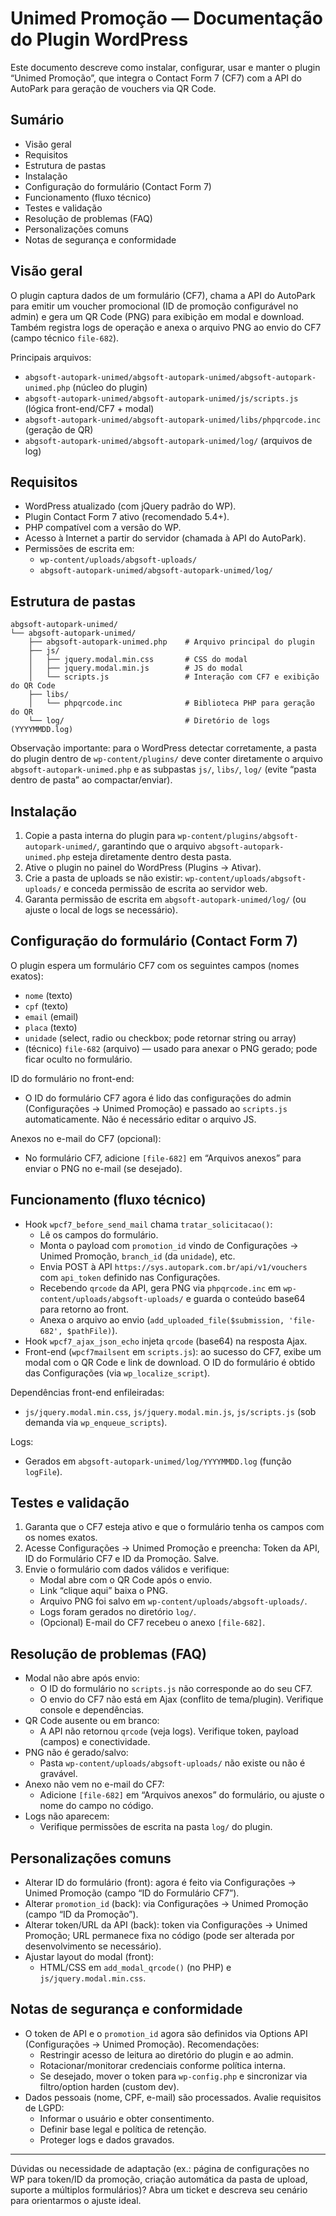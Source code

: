 # Unimed Promoção — Documentação do Plugin WordPress

Este documento descreve como instalar, configurar, usar e manter o plugin “Unimed Promoção”, que integra o Contact Form 7 (CF7) com a API do AutoPark para geração de vouchers via QR Code.


## Sumário
- Visão geral
- Requisitos
- Estrutura de pastas
- Instalação
- Configuração do formulário (Contact Form 7)
- Funcionamento (fluxo técnico)
- Testes e validação
- Resolução de problemas (FAQ)
- Personalizações comuns
- Notas de segurança e conformidade


## Visão geral
O plugin captura dados de um formulário (CF7), chama a API do AutoPark para emitir um voucher promocional (ID de promoção configurável no admin) e gera um QR Code (PNG) para exibição em modal e download. Também registra logs de operação e anexa o arquivo PNG ao envio do CF7 (campo técnico `file-682`).

Principais arquivos:
- `abgsoft-autopark-unimed/abgsoft-autopark-unimed/abgsoft-autopark-unimed.php` (núcleo do plugin)
- `abgsoft-autopark-unimed/abgsoft-autopark-unimed/js/scripts.js` (lógica front-end/CF7 + modal)
- `abgsoft-autopark-unimed/abgsoft-autopark-unimed/libs/phpqrcode.inc` (geração de QR)
- `abgsoft-autopark-unimed/abgsoft-autopark-unimed/log/` (arquivos de log)


## Requisitos
- WordPress atualizado (com jQuery padrão do WP).
- Plugin Contact Form 7 ativo (recomendado 5.4+).
- PHP compatível com a versão do WP.
- Acesso à Internet a partir do servidor (chamada à API do AutoPark).
- Permissões de escrita em:
  - `wp-content/uploads/abgsoft-uploads/`
  - `abgsoft-autopark-unimed/abgsoft-autopark-unimed/log/`


## Estrutura de pastas

```
abgsoft-autopark-unimed/
└── abgsoft-autopark-unimed/
    ├── abgsoft-autopark-unimed.php    # Arquivo principal do plugin
    ├── js/
    │   ├── jquery.modal.min.css       # CSS do modal
    │   ├── jquery.modal.min.js        # JS do modal
    │   └── scripts.js                 # Interação com CF7 e exibição do QR Code
    ├── libs/
    │   └── phpqrcode.inc              # Biblioteca PHP para geração do QR
    └── log/                           # Diretório de logs (YYYYMMDD.log)
```

Observação importante: para o WordPress detectar corretamente, a pasta do plugin dentro de `wp-content/plugins/` deve conter diretamente o arquivo `abgsoft-autopark-unimed.php` e as subpastas `js/`, `libs/`, `log/` (evite “pasta dentro de pasta” ao compactar/enviar).


## Instalação
1. Copie a pasta interna do plugin para `wp-content/plugins/abgsoft-autopark-unimed/`, garantindo que o arquivo `abgsoft-autopark-unimed.php` esteja diretamente dentro desta pasta.
2. Ative o plugin no painel do WordPress (Plugins → Ativar).
3. Crie a pasta de uploads se não existir: `wp-content/uploads/abgsoft-uploads/` e conceda permissão de escrita ao servidor web.
4. Garanta permissão de escrita em `abgsoft-autopark-unimed/log/` (ou ajuste o local de logs se necessário).


## Configuração do formulário (Contact Form 7)
O plugin espera um formulário CF7 com os seguintes campos (nomes exatos):
- `nome` (texto)
- `cpf` (texto)
- `email` (email)
- `placa` (texto)
- `unidade` (select, radio ou checkbox; pode retornar string ou array)
- (técnico) `file-682` (arquivo) — usado para anexar o PNG gerado; pode ficar oculto no formulário.

ID do formulário no front-end:
- O ID do formulário CF7 agora é lido das configurações do admin (Configurações → Unimed Promoção) e passado ao `scripts.js` automaticamente. Não é necessário editar o arquivo JS.

Anexos no e-mail do CF7 (opcional):
- No formulário CF7, adicione `[file-682]` em “Arquivos anexos” para enviar o PNG no e-mail (se desejado).


## Funcionamento (fluxo técnico)
- Hook `wpcf7_before_send_mail` chama `tratar_solicitacao()`:
  - Lê os campos do formulário.
  - Monta o payload com `promotion_id` vindo de Configurações → Unimed Promoção, `branch_id` (da `unidade`), etc.
  - Envia POST à API `https://sys.autopark.com.br/api/v1/vouchers` com `api_token` definido nas Configurações.
  - Recebendo `qrcode` da API, gera PNG via `phpqrcode.inc` em `wp-content/uploads/abgsoft-uploads/` e guarda o conteúdo base64 para retorno ao front.
  - Anexa o arquivo ao envio (`add_uploaded_file($submission, 'file-682', $pathFile)`).
- Hook `wpcf7_ajax_json_echo` injeta `qrcode` (base64) na resposta Ajax.
- Front-end (`wpcf7mailsent` em `scripts.js`): ao sucesso do CF7, exibe um modal com o QR Code e link de download. O ID do formulário é obtido das Configurações (via `wp_localize_script`).

Dependências front-end enfileiradas:
- `js/jquery.modal.min.css`, `js/jquery.modal.min.js`, `js/scripts.js` (sob demanda via `wp_enqueue_scripts`).

Logs:
- Gerados em `abgsoft-autopark-unimed/log/YYYYMMDD.log` (função `logFile`).


## Testes e validação
1. Garanta que o CF7 esteja ativo e que o formulário tenha os campos com os nomes exatos.
2. Acesse Configurações → Unimed Promoção e preencha: Token da API, ID do Formulário CF7 e ID da Promoção. Salve.
3. Envie o formulário com dados válidos e verifique:
   - Modal abre com o QR Code após o envio.
   - Link “clique aqui” baixa o PNG.
   - Arquivo PNG foi salvo em `wp-content/uploads/abgsoft-uploads/`.
   - Logs foram gerados no diretório `log/`.
   - (Opcional) E-mail do CF7 recebeu o anexo `[file-682]`.


## Resolução de problemas (FAQ)
- Modal não abre após envio:
  - O ID do formulário no `scripts.js` não corresponde ao do seu CF7.
  - O envio do CF7 não está em Ajax (conflito de tema/plugin). Verifique console e dependências.
- QR Code ausente ou em branco:
  - A API não retornou `qrcode` (veja logs). Verifique token, payload (campos) e conectividade.
- PNG não é gerado/salvo:
  - Pasta `wp-content/uploads/abgsoft-uploads/` não existe ou não é gravável.
- Anexo não vem no e-mail do CF7:
  - Adicione `[file-682]` em “Arquivos anexos” do formulário, ou ajuste o nome do campo no código.
- Logs não aparecem:
  - Verifique permissões de escrita na pasta `log/` do plugin.


## Personalizações comuns
- Alterar ID do formulário (front): agora é feito via Configurações → Unimed Promoção (campo “ID do Formulário CF7”).
- Alterar `promotion_id` (back): via Configurações → Unimed Promoção (campo “ID da Promoção”).
- Alterar token/URL da API (back): token via Configurações → Unimed Promoção; URL permanece fixa no código (pode ser alterada por desenvolvimento se necessário).
- Ajustar layout do modal (front):
  - HTML/CSS em `add_modal_qrcode()` (no PHP) e `js/jquery.modal.min.css`.


## Notas de segurança e conformidade
- O token de API e o `promotion_id` agora são definidos via Options API (Configurações → Unimed Promoção). Recomendações:
  - Restringir acesso de leitura ao diretório do plugin e ao admin.
  - Rotacionar/monitorar credenciais conforme política interna.
  - Se desejado, mover o token para `wp-config.php` e sincronizar via filtro/option harden (custom dev).
- Dados pessoais (nome, CPF, e-mail) são processados. Avalie requisitos de LGPD:
  - Informar o usuário e obter consentimento.
  - Definir base legal e política de retenção.
  - Proteger logs e dados gravados.

---

Dúvidas ou necessidade de adaptação (ex.: página de configurações no WP para token/ID da promoção, criação automática da pasta de upload, suporte a múltiplos formulários)? Abra um ticket e descreva seu cenário para orientarmos o ajuste ideal.
